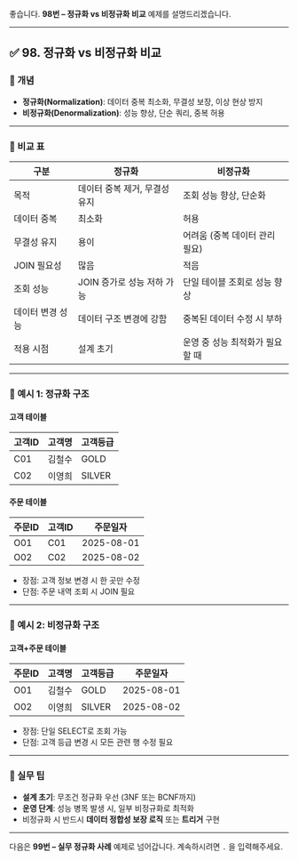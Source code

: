 좋습니다.
**98번 – 정규화 vs 비정규화 비교** 예제를 설명드리겠습니다.

---

## ✅ 98. 정규화 vs 비정규화 비교

### 📌 개념

* **정규화(Normalization)**: 데이터 중복 최소화, 무결성 보장, 이상 현상 방지
* **비정규화(Denormalization)**: 성능 향상, 단순 쿼리, 중복 허용

---

### 📄 비교 표

| 구분        | 정규화               | 비정규화               |
| --------- | ----------------- | ------------------ |
| 목적        | 데이터 중복 제거, 무결성 유지 | 조회 성능 향상, 단순화      |
| 데이터 중복    | 최소화               | 허용                 |
| 무결성 유지    | 용이                | 어려움 (중복 데이터 관리 필요) |
| JOIN 필요성  | 많음                | 적음                 |
| 조회 성능     | JOIN 증가로 성능 저하 가능 | 단일 테이블 조회로 성능 향상   |
| 데이터 변경 성능 | 데이터 구조 변경에 강함     | 중복된 데이터 수정 시 부하    |
| 적용 시점     | 설계 초기             | 운영 중 성능 최적화가 필요할 때 |

---

### 📄 예시 1: 정규화 구조

#### 고객 테이블

| 고객ID | 고객명 | 고객등급   |
| ---- | --- | ------ |
| C01  | 김철수 | GOLD   |
| C02  | 이영희 | SILVER |

#### 주문 테이블

| 주문ID | 고객ID | 주문일자       |
| ---- | ---- | ---------- |
| O01  | C01  | 2025-08-01 |
| O02  | C02  | 2025-08-02 |

* 장점: 고객 정보 변경 시 한 곳만 수정
* 단점: 주문 내역 조회 시 JOIN 필요

---

### 📄 예시 2: 비정규화 구조

#### 고객+주문 테이블

| 주문ID | 고객명 | 고객등급   | 주문일자       |
| ---- | --- | ------ | ---------- |
| O01  | 김철수 | GOLD   | 2025-08-01 |
| O02  | 이영희 | SILVER | 2025-08-02 |

* 장점: 단일 SELECT로 조회 가능
* 단점: 고객 등급 변경 시 모든 관련 행 수정 필요

---

### 🧠 실무 팁

* **설계 초기**: 무조건 정규화 우선 (3NF 또는 BCNF까지)
* **운영 단계**: 성능 병목 발생 시, 일부 비정규화로 최적화
* 비정규화 시 반드시 **데이터 정합성 보장 로직** 또는 **트리거** 구현

---

다음은 **99번 – 실무 정규화 사례** 예제로 넘어갑니다.
계속하시려면 `.` 을 입력해주세요.

